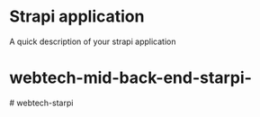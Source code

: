 # Strapi application

A quick description of your strapi application
# webtech-mid-back-end-starpi-
#   w e b t e c h - s t a r p i  
 